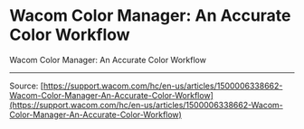 # Wacom Color Manager: An Accurate Color Workflow

Wacom Color Manager: An Accurate Color Workflow

---
Source: [https://support.wacom.com/hc/en-us/articles/1500006338662-Wacom-Color-Manager-An-Accurate-Color-Workflow](https://support.wacom.com/hc/en-us/articles/1500006338662-Wacom-Color-Manager-An-Accurate-Color-Workflow)
